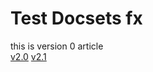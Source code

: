 Test Docsets fx
============

this is version 0 article  
[v2.0](v2.0\index.html) 
[v2.1](v2.1\index.html) 
